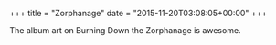 +++
title = "Zorphanage"
date = "2015-11-20T03:08:05+00:00"
+++

The album art on Burning Down the Zorphanage is awesome.
			